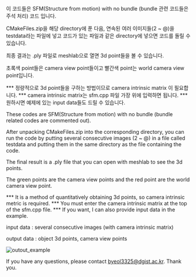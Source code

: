 이 코드들은 SFM(Structure from motion) with no bundle (bundle 관련 코드들은 주석 처리) 코드 입니다.

CMakeFiles.zip을 해당 directory에 푼 다음, 연속된 여러 이미지들(2 ~ @)을 testdata라는 파일에 넣고 코드가 있는 파일과 같은 directory에 넣으면 코드를 돌릴 수 있습니다.

최종 결과는 .ply 파일로 meshlab으로 열면 3d point들을 볼 수 있습니다.

초록색 point들은 camera view point들이고 빨간색 point는 world camera view point입니다.

*** 정량적으로 3d point들을 구하는 방법이므로 camera intrinsic matrix 이 필요합니다.
*** camera intrinsic matrix는 sfm.cpp 파일 가장 위에 입력하면 됩니다.
*** 원하시면 예제에 있는 input data들도 드릴 수 있습니다.







These codes are SFM(Structure from motion) with no bundle (bundle related codes are commented out).

After unpacking CMakeFiles.zip into the corresponding directory, you can run the code by putting several consecutive images (2 ~ @) in a file called testdata and putting them in the same directory as the file containing the code.

The final result is a .ply file that you can open with meshlab to see the 3d points.

The green points are the camera view points and the red point are the world camera view point.

*** It is a method of quantitatively obtaining 3d points, so camera intrinsic metric is required.
*** You must enter the camera intrinsic matrix at the top of the sfm.cpp file.
*** If you want, I can also provide input data in the example.



input data : several consecutive images (with camera intrinsic matrix)

output data : object 3d points, camera view points

![outout_example](https://user-images.githubusercontent.com/34564290/107140501-ba1ce000-6965-11eb-8bbd-0ca33ec72701.JPG)



If you have any questions, please contact byeol3325@dgist.ac.kr. 
Thank you.
